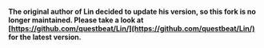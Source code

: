 **The original author of Lin decided to update his version, so this fork is no longer maintained. Please take a look at [https://github.com/questbeat/Lin/](https://github.com/questbeat/Lin/) for the latest version.**